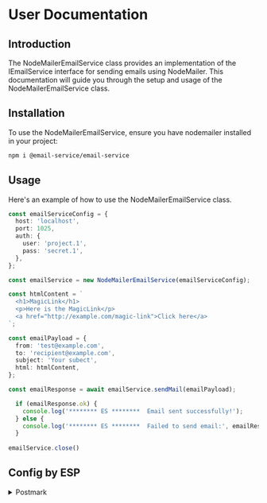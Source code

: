 # User Documentation

## Introduction

The NodeMailerEmailService class provides an implementation of the IEmailService interface for sending emails using NodeMailer. This documentation will guide you through the setup and usage of the NodeMailerEmailService class.

## Installation

To use the NodeMailerEmailService, ensure you have nodemailer installed in your project:

```bash
npm i @email-service/email-service
```

## Usage

Here's an example of how to use the NodeMailerEmailService class.

```typescript
const emailServiceConfig = {
  host: 'localhost',
  port: 1025,
  auth: {
    user: 'project.1',
    pass: 'secret.1',
  },
};

const emailService = new NodeMailerEmailService(emailServiceConfig);

const htmlContent = `
  <h1>MagicLink</h1>
  <p>Here is the MagicLink</p>
  <a href="http://example.com/magic-link">Click here</a>
`;

const emailPayload = {
  from: 'test@example.com',
  to: 'recipient@example.com',
  subject: 'Your subect',
  html: htmlContent,
};

const emailResponse = await emailService.sendMail(emailPayload);

  if (emailResponse.ok) {
    console.log('******** ES ********  Email sent successfully!');
  } else {
    console.log('******** ES ********  Failed to send email:', emailResponse.error);
  }
  
emailService.close() 
```

## Config by ESP


<details><summary>Postmark</summary>

```typescript
const emailServiceConfig = {
  host: 'localhost',
  port: 1025,
  auth: {
    user: 'project.1',
    pass: 'secret.1',
  },
};
</details>
	



# Notes

Ensure that the email server configuration (host, port, auth) matches your email service provider's requirements.
The secure option in the transporter configuration is set to false for non-SSL connections. Change this to true if SSL is required.
Always call the close method to release resources when done sending emails.
Conclusion

The NodeMailerEmailService class provides a straightforward way to send emails using NodeMailer in a TypeScript environment. By following the configuration and usage examples provided, you can integrate email sending functionality into your applications efficiently.